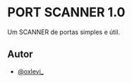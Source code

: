 # PORT SCANNER 1.0

Um SCANNER de portas simples e útil.

## Autor

- [@oxlevi_](https://www.github.com/Lev361)

